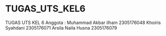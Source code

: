 # TUGAS_UTS_KEL6
TUGAS UTS KEL 6
Anggota :
Muhammad Akbar ilham 2305176048
Khoiris Syahdani 2305176071
Arsila Naila Husna 2305176079
